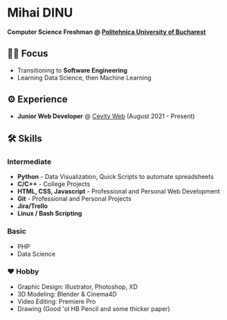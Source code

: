 # Mihai DINU

**Computer Science Freshman @ [Politehnica University of Bucharest](https://upb.ro/)**



## 👨‍🔬 Focus
- Transitioning to **Software Engineering**
- Learning Data Science, then Machine Learning

## ⚙️ Experience
- **Junior Web Developer** @ [Cevity Web](https://cevity.ro) (August 2021 - Present)



## 🛠️ Skills
### Intermediate
- **Python** - Data Visualization, Quick Scripts to automate spreadsheets
- **C/C++** - College Projects
- **HTML, CSS, Javascript** - Professional and Personal Web Development
- **Git** - Professional and Personal Projects
- **Jira/Trello**
- **Linux / Bash Scripting**

### Basic
- PHP
- Data Science

### ❤️ Hobby
- Graphic Design: Illustrator, Photoshop, XD
- 3D Modeling: Blender & Cinema4D
- Video Editing: Premiere Pro
- Drawing (Good 'ol HB Pencil and some thicker paper)
